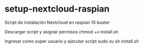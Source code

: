 # setup-nextcloud-raspian
Script de instalación Nextcloud en raspian 10 buster

Descargar script y asignar permisos
chmod +x install.sh

Ingresar como super usuario y ejecutar script
sudo su
sh install.sh
